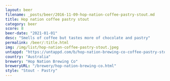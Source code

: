 ```yaml
---
layout: beer
filename: _posts/beer/2016-11-09-hop-nation-coffee-pastry-stout.md
title: Hop nation coffee pastry stout
category: beer
score: 8
beer-date: "2021-01-01"
desc: "Smells of coffee but tastes more of chocolate and pastry"
permalink: /beer/:title.html
img: /img/list/hop-nation-coffee-pastry-stout.jpeg
untappd: "https://untappd.com/b/hop-nation-brewing-co-coffee-pastry-stout/3821331"
country: "Australia"
brewery: "Hop Nation Brewing Co"
breweryURL: "/brewery/hop-nation-brewing-co.html"
style: "Stout - Pastry"
---
```

